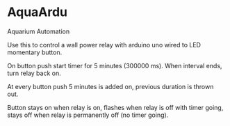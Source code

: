 AquaArdu
========

Aquarium Automation

Use this to control a wall power relay with arduino uno wired to LED momentary button.

On button push start timer for 5 minutes (300000 ms). When interval 
ends, turn relay back on.

At every button push 5 minutes is added on, previous duration is thrown out.

Button stays on when relay is on, flashes when relay is off with timer going, stays off
when relay is permanently off (no timer going).
